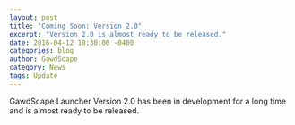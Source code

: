 ```yaml
---
layout: post
title: "Coming Soon: Version 2.0"
excerpt: "Version 2.0 is almost ready to be released."
date: 2016-04-12 10:30:00 -0400
categories: blog
author: GawdScape
category: News
tags: Update
---
```


GawdScape Launcher Version 2.0 has been in development for a long time and is almost ready to be released.
